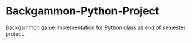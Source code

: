 # Backgammon-Python-Project
Backgammon game implementation for Python class as end of semester project.

